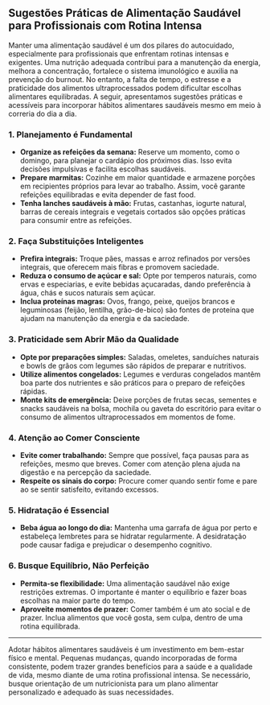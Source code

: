 
## Sugestões Práticas de Alimentação Saudável para Profissionais com Rotina Intensa

Manter uma alimentação saudável é um dos pilares do autocuidado, especialmente para profissionais que enfrentam rotinas intensas e exigentes. Uma nutrição adequada contribui para a manutenção da energia, melhora a concentração, fortalece o sistema imunológico e auxilia na prevenção do burnout. No entanto, a falta de tempo, o estresse e a praticidade dos alimentos ultraprocessados podem dificultar escolhas alimentares equilibradas. A seguir, apresentamos sugestões práticas e acessíveis para incorporar hábitos alimentares saudáveis mesmo em meio à correria do dia a dia.

### 1. Planejamento é Fundamental

- **Organize as refeições da semana:** Reserve um momento, como o domingo, para planejar o cardápio dos próximos dias. Isso evita decisões impulsivas e facilita escolhas saudáveis.
- **Prepare marmitas:** Cozinhe em maior quantidade e armazene porções em recipientes próprios para levar ao trabalho. Assim, você garante refeições equilibradas e evita depender de fast food.
- **Tenha lanches saudáveis à mão:** Frutas, castanhas, iogurte natural, barras de cereais integrais e vegetais cortados são opções práticas para consumir entre as refeições.

### 2. Faça Substituições Inteligentes

- **Prefira integrais:** Troque pães, massas e arroz refinados por versões integrais, que oferecem mais fibras e promovem saciedade.
- **Reduza o consumo de açúcar e sal:** Opte por temperos naturais, como ervas e especiarias, e evite bebidas açucaradas, dando preferência à água, chás e sucos naturais sem açúcar.
- **Inclua proteínas magras:** Ovos, frango, peixe, queijos brancos e leguminosas (feijão, lentilha, grão-de-bico) são fontes de proteína que ajudam na manutenção da energia e da saciedade.

### 3. Praticidade sem Abrir Mão da Qualidade

- **Opte por preparações simples:** Saladas, omeletes, sanduíches naturais e bowls de grãos com legumes são rápidos de preparar e nutritivos.
- **Utilize alimentos congelados:** Legumes e verduras congelados mantêm boa parte dos nutrientes e são práticos para o preparo de refeições rápidas.
- **Monte kits de emergência:** Deixe porções de frutas secas, sementes e snacks saudáveis na bolsa, mochila ou gaveta do escritório para evitar o consumo de alimentos ultraprocessados em momentos de fome.

### 4. Atenção ao Comer Consciente

- **Evite comer trabalhando:** Sempre que possível, faça pausas para as refeições, mesmo que breves. Comer com atenção plena ajuda na digestão e na percepção da saciedade.
- **Respeite os sinais do corpo:** Procure comer quando sentir fome e pare ao se sentir satisfeito, evitando excessos.

### 5. Hidratação é Essencial

- **Beba água ao longo do dia:** Mantenha uma garrafa de água por perto e estabeleça lembretes para se hidratar regularmente. A desidratação pode causar fadiga e prejudicar o desempenho cognitivo.

### 6. Busque Equilíbrio, Não Perfeição

- **Permita-se flexibilidade:** Uma alimentação saudável não exige restrições extremas. O importante é manter o equilíbrio e fazer boas escolhas na maior parte do tempo.
- **Aproveite momentos de prazer:** Comer também é um ato social e de prazer. Inclua alimentos que você gosta, sem culpa, dentro de uma rotina equilibrada.

---

Adotar hábitos alimentares saudáveis é um investimento em bem-estar físico e mental. Pequenas mudanças, quando incorporadas de forma consistente, podem trazer grandes benefícios para a saúde e a qualidade de vida, mesmo diante de uma rotina profissional intensa. Se necessário, busque orientação de um nutricionista para um plano alimentar personalizado e adequado às suas necessidades.
```

